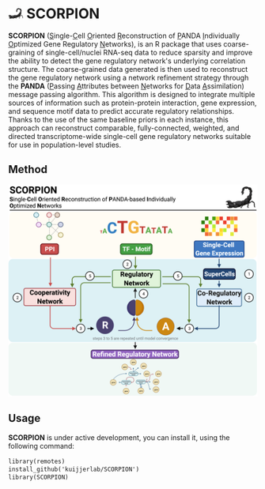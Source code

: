 # <img src="https://raw.githubusercontent.com/kuijjerlab/SCORPION/main/inst/logoSCORPION.png" width="30" title="SCORPION"> SCORPION

**SCORPION** (<ins>S</ins>ingle-<ins>C</ins>ell <ins>O</ins>riented <ins>R</ins>econstruction of <ins>P</ins>ANDA <ins>I</ins>ndividually <ins>O</ins>ptimized Gene Regulatory <ins>N</ins>etworks), is an R package that uses coarse-graining of single-cell/nuclei RNA-seq data to reduce sparsity and improve the ability to detect the gene regulatory network's underlying correlation structure. The coarse-grained data generated is then used to reconstruct the gene regulatory network using a network refinement strategy through the **PANDA** (<ins>P</ins>assing <ins>A</ins>ttributes between <ins>N</ins>etworks for <ins>D</ins>ata <ins>A</ins>ssimilation) message passing algorithm. This algorithm is designed to integrate multiple sources of information such as protein-protein interaction, gene expression, and sequence motif data to predict accurate regulatory relationships. Thanks to the use of the same baseline priors in each instance, this approach can reconstruct comparable, fully-connected, weighted, and directed transcriptome-wide single-cell gene regulatory networks suitable for use in population-level studies.
## Method
![method](https://raw.githubusercontent.com/kuijjerlab/SCORPION/main/inst/methodSCORPION.png)

## Usage
**SCORPION** is under active development, you can install it, using the following command:
```{r}
library(remotes)
install_github('kuijjerlab/SCORPION')
library(SCORPION)
```
